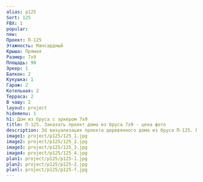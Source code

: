 ```yaml
---
alias: p125
Sort: 125
FBX: 1
popular: 
new: 
Проект: П-125
Этажность: Мансардный
Крыша: Прямая
Размер: 7х9
Площадь: 90
Эркер: 1
Балкон: 2
Кукушка: 1
Гараж: 2
Котельная: 2
Терраса: 2
В чашу: 2
layout: project
hidemenu: 1
h1: Дом из бруса с эркером 7х9
title: П-125. Заказать проект дома из бруса 7х9 - цена фото
description: 3d визуализация проекта деревянного дома из бруса П-125. Площадь 90 м2, размер 7х9. Вы можете внести любые изменения в проект.
image1: project/p125/125_1.jpg
image2: project/p125/125_2.jpg
image3: project/p125/125_3.jpg
image4: project/p125/125_4.jpg
plan1: project/p125/p125-1.jpg
plan2: project/p125/p125-2.jpg
planl: project/p125/p125-f.jpg
---
```


